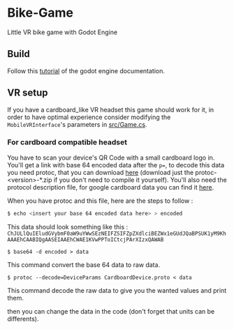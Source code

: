 # Bike-Game
Little VR bike game with Godot Engine

## Build
Follow this [tutorial](https://docs.godotengine.org/en/stable/getting_started/workflow/export/android_custom_build.html#doc-android-custom-build) of the godot engine documentation.

## VR setup
If you have a cardboard_like VR headset this game should work for it, in order to have optimal experience consider modifying the `MobileVRInterface`'s parameters in [src/Game.cs](https://github.com/Faymoon/Bike-Game/blob/master/src/Game.cs#L54).

### For cardboard compatible headset
You have to scan your device's QR Code with a small cardboard logo in. You'll get a link with base 64 encoded data after the `p=`, to decode this data you need protoc, that you can download [here](https://github.com/protocolbuffers/protobuf/releases) (download just the protoc-\<version\>-*.zip if you don't need to compile it yourself). 
You'll also need the protocol description file, for google cardboard data you can find it [here](https://github.com/google/wwgc/blob/master/www/CardboardDevice.proto).

When you have protoc and this file, here are the steps to follow :
```bash
$ echo <insert your base 64 encoded data here> > encoded
```
This data should look something like this : `ChJULlQuIEludGVybmF0aW9uYWwSEzNEIFZSIFZpZXdlciBEZWx1eGUdJQaBPSUK1yM9KhAAAEhCAABIQgAASEIAAEhCWAE1KVwPPToICtcjPArXIzxQAWAB`
```
$ base64 -d encoded > data
```
This command convert the base 64 data to raw data.
```
$ protoc --decode=DeviceParams CardboardDevice.proto < data
```
This command decode the raw data to give you the wanted values and print them.

then you can change the data in the code (don't forget that units can be differents).
